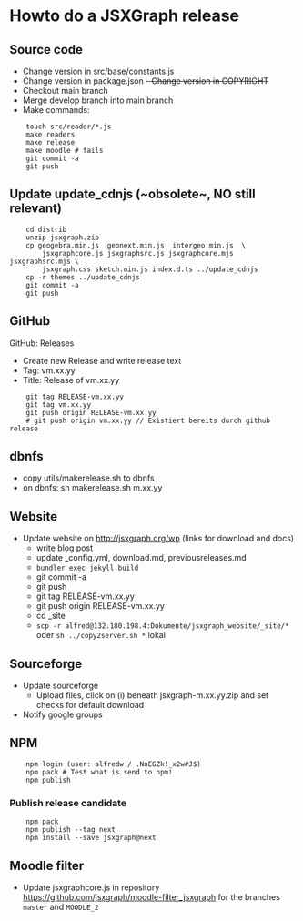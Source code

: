 # Howto do a JSXGraph release

## Source code

- Change version in src/base/constants.js
- Change version in package.json
~~- Change version in COPYRIGHT~~
- Checkout main branch
- Merge develop branch into main branch
- Make commands:

```{.bash}
    touch src/reader/*.js
    make readers
    make release
    make moodle # fails
    git commit -a
    git push
```


## Update update_cdnjs (~obsolete~, NO still relevant)

```{.bash}
    cd distrib
    unzip jsxgraph.zip 
    cp geogebra.min.js  geonext.min.js  intergeo.min.js  \
        jsxgraphcore.js jsxgraphsrc.js jsxgraphcore.mjs jsxgraphsrc.mjs \
        jsxgraph.css sketch.min.js index.d.ts ../update_cdnjs
    cp -r themes ../update_cdnjs
    git commit -a
    git push
```

## GitHub

GitHub: Releases

- Create new Release and write release text
- Tag: vm.xx.yy
- Title: Release of vm.xx.yy

```{.bash}
    git tag RELEASE-vm.xx.yy
    git tag vm.xx.yy
    git push origin RELEASE-vm.xx.yy
    # git push origin vm.xx.yy // Existiert bereits durch github release
```

## dbnfs

- copy utils/makerelease.sh to dbnfs
- on dbnfs: sh makerelease.sh m.xx.yy 

## Website

- Update website on http://jsxgraph.org/wp (links for download and docs)
  - write blog post
  - update _config.yml, download.md, previousreleases.md
  - `bundler exec jekyll build`
  - git commit -a
  - git push
  - git tag RELEASE-vm.xx.yy
  - git push origin RELEASE-vm.xx.yy
  - cd _site
  - `scp -r alfred@132.180.198.4:Dokumente/jsxgraph_website/_site/*`   oder `sh ../copy2server.sh *` lokal

## Sourceforge

* Update sourceforge
  - Upload files, click on (i) beneath jsxgraph-m.xx.yy.zip and set checks for default download
* Notify google groups

## NPM

```{.bash}
    npm login (user: alfredw / .NnEGZk!_x2w#J$)
    npm pack # Test what is send to npm!
    npm publish
```

### Publish release candidate

```{.bash}
    npm pack
    npm publish --tag next
    npm install --save jsxgraph@next
```

## Moodle filter

- Update jsxgraphcore.js in repository https://github.com/jsxgraph/moodle-filter_jsxgraph 
for the branches `master` and `MOODLE_2`


